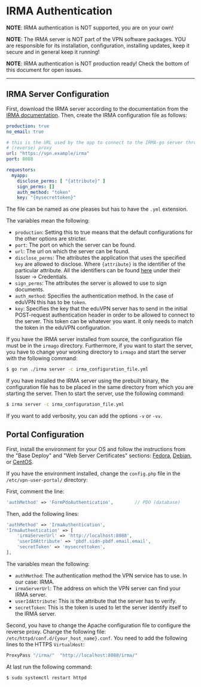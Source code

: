 # IRMA Authentication
**NOTE**: IRMA authentication is NOT supported, you are on your own!

**NOTE**: The IRMA server is NOT part of the VPN software packages. YOU are responsible for its installation, configuration, installing updates, keep it secure and in general keep it running!

**NOTE**: IRMA authentication is NOT production ready! Check the bottom of this document for open issues.
___
## IRMA Server Configuration
First, download the IRMA server according to the documentation from the [IRMA documentation](https://irma.app/docs/getting-started/). Then, create the IRMA configuration file as follows:
```yml
production: true
no_email: true

# this is the URL used by the app to connect to the IRMA-go server through the
# (reverse) proxy
url: "https://vpn.example/irma"
port: 8088

requestors:
  myapp:
    disclose_perms: [ "{attribute}" ]
    sign_perms: []
    auth_method: "token"
    key: "{mysecrettoken}"
```
The file can be named as one pleases but has to have the `.yml` extension.

The variables mean the following:
* `production`: Setting this to true means that the default configurations for the other options are stricter.
* `port`: The port on which the server can be found.
* `url`: The url on which the server can be found.
* `disclose_perms`: The attributes the application that uses the specified `key` are allowed to disclose. Where `{attribute}` is the identifier of the particular attribute. All the identifiers can be found [here](https://privacybydesign.foundation/attribute-index/en/pbdf.html) under their Issuer &#8594; Credentials.
* `sign_perms`: The attributes the server is allowed to use to sign documents.
* `auth_method`: Specifies the authentication method. In the case of eduVPN this has to be `token`.
* `key`: Specifies the key that the eduVPN server has to send in the initial POST-request authentication header in order to be allowed to connect to the server. This token can be whatever you want. It only needs to match the token in the eduVPN configuration.

If you have the IRMA server installed from source, the configuration file must be in the `irmago` directory. Furthermore, if you want to start the server, you have to change your working directory to `irmago` and start the server with the following command:
```sh
$ go run ./irma server -c irma_configuration_file.yml
```

If you have installed the IRMA server using the prebuilt binary, the configuration file has to be placed in the same directory from which you are starting the server. Then to start the server, use the following command:
```sh
$ irma server -c irma_configuration_file.yml
```
 If you want to add verbosity, you can add the options `-v` or `-vv`.

## Portal Configuration
First, install the environment for your OS and follow the instructions from the "Base Deploy" and "Web Server Certificates" sections:  [Fedora](https://github.com/eduvpn/documentation/blob/v2/DEPLOY_FEDORA.md), [Debian](https://github.com/eduvpn/documentation/blob/v2/DEPLOY_DEBIAN.md), or [CentOS](https://github.com/eduvpn/documentation/blob/v2/DEPLOY_CENTOS.md).

If you have the environment installed, change the `config.php` file in the  `/etc/vpn-user-portal/` directory:

First, comment the line:
```php
'authMethod' => 'FormPdoAuthentication',        // PDO (database)
```
Then, add the following lines:
```php
'authMethod' => 'IrmaAuthentication',
'IrmaAuthentication' => [
    'irmaServerUrl' => 'http://localhost:8088',
    'userIdAttribute' => 'pbdf.sidn-pbdf.email.email',
    'secretToken' => 'mysecrettoken',
],
```
The variables mean the following:
   * `authMethod`: The authentication method the VPN service has to use. In our case: IRMA.
   * `irmaServerUrl`: The address on which the VPN server can find your IRMA server.
   * `userIdAttribute`: This is the attribute that the server has to verify.
   * `secretToken`: This is the token is used to let the server identify itself to the IRMA server.

Second, you have to change the Apache configuration file to configure the reverse proxy. Change the following file: `/etc/httpd/conf.d/{your_host_name}.conf`. You need to add the following lines to the HTTPS `VirtualHost`:
```sh
ProxyPass "/irma/"  "http://localhost:8088/irma/"
```

At last run the following command:
```
$ sudo systemctl restart httpd
```
